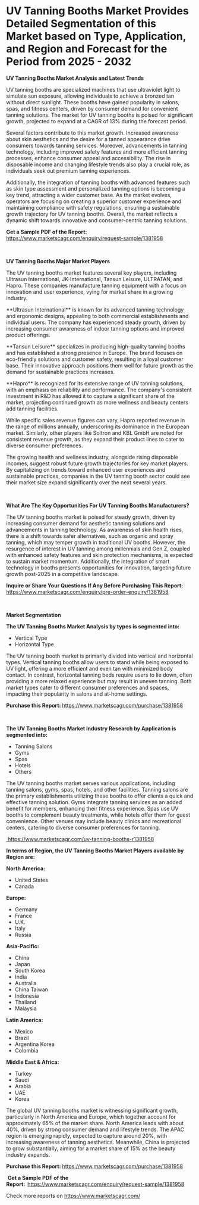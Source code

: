 <p><h1>UV Tanning Booths Market Provides Detailed Segmentation of this Market based on Type, Application, and Region and Forecast for the Period from 2025 - 2032</h1></p><p><strong>UV Tanning Booths Market Analysis and Latest Trends</strong></p>
<p><p>UV tanning booths are specialized machines that use ultraviolet light to simulate sun exposure, allowing individuals to achieve a bronzed tan without direct sunlight. These booths have gained popularity in salons, spas, and fitness centers, driven by consumer demand for convenient tanning solutions. The market for UV tanning booths is poised for significant growth, projected to expand at a CAGR of 13% during the forecast period.</p><p>Several factors contribute to this market growth. Increased awareness about skin aesthetics and the desire for a tanned appearance drive consumers towards tanning services. Moreover, advancements in tanning technology, including improved safety features and more efficient tanning processes, enhance consumer appeal and accessibility. The rise in disposable income and changing lifestyle trends also play a crucial role, as individuals seek out premium tanning experiences.</p><p>Additionally, the integration of tanning booths with advanced features such as skin type assessment and personalized tanning options is becoming a key trend, attracting a wider customer base. As the market evolves, operators are focusing on creating a superior customer experience and maintaining compliance with safety regulations, ensuring a sustainable growth trajectory for UV tanning booths. Overall, the market reflects a dynamic shift towards innovative and consumer-centric tanning solutions.</p></p>
<p><strong>Get a Sample PDF of the Report:&nbsp;</strong> <a href="https://www.marketscagr.com/enquiry/request-sample/1381958?utm_campaign=2483&utm_medium=2&utm_source=Github&utm_content=ia&utm_term=22022025&utm_id=uv-tanning-booths">https://www.marketscagr.com/enquiry/request-sample/1381958</a></p>
<p>&nbsp;</p>
<p><strong>UV Tanning Booths Major Market Players</strong></p>
<p><p>The UV tanning booths market features several key players, including Ultrasun International, JK-International, Tansun Leisure, ULTRATAN, and Hapro. These companies manufacture tanning equipment with a focus on innovation and user experience, vying for market share in a growing industry.</p><p>**Ultrasun International** is known for its advanced tanning technology and ergonomic designs, appealing to both commercial establishments and individual users. The company has experienced steady growth, driven by increasing consumer awareness of indoor tanning options and improved product offerings.</p><p>**Tansun Leisure** specializes in producing high-quality tanning booths and has established a strong presence in Europe. The brand focuses on eco-friendly solutions and customer safety, resulting in a loyal customer base. Their innovative approach positions them well for future growth as the demand for sustainable practices increases.</p><p>**Hapro** is recognized for its extensive range of UV tanning solutions, with an emphasis on reliability and performance. The company's consistent investment in R&D has allowed it to capture a significant share of the market, projecting continued growth as more wellness and beauty centers add tanning facilities.</p><p>While specific sales revenue figures can vary, Hapro reported revenue in the range of millions annually, underscoring its dominance in the European market. Similarly, other players like Soltron and KBL GmbH are noted for consistent revenue growth, as they expand their product lines to cater to diverse consumer preferences.</p><p>The growing health and wellness industry, alongside rising disposable incomes, suggest robust future growth trajectories for key market players. By capitalizing on trends toward enhanced user experiences and sustainable practices, companies in the UV tanning booth sector could see their market size expand significantly over the next several years.</p></p>
<p>&nbsp;</p>
<p><strong>What Are The Key Opportunities For UV Tanning Booths Manufacturers?</strong></p>
<p><p>The UV tanning booths market is poised for steady growth, driven by increasing consumer demand for aesthetic tanning solutions and advancements in tanning technology. As awareness of skin health rises, there is a shift towards safer alternatives, such as organic and spray tanning, which may temper growth in traditional UV booths. However, the resurgence of interest in UV tanning among millennials and Gen Z, coupled with enhanced safety features and skin protection mechanisms, is expected to sustain market momentum. Additionally, the integration of smart technology in booths presents opportunities for innovation, targeting future growth post-2025 in a competitive landscape.</p></p>
<p><strong>Inquire or Share Your Questions If Any Before Purchasing This Report:</strong> <a href="https://www.marketscagr.com/enquiry/pre-order-enquiry/1381958?utm_campaign=2483&utm_medium=2&utm_source=Github&utm_content=ia&utm_term=22022025&utm_id=uv-tanning-booths">https://www.marketscagr.com/enquiry/pre-order-enquiry/1381958</a></p>
<p>&nbsp;</p>
<p><strong>Market Segmentation</strong></p>
<p><strong>The UV Tanning Booths Market Analysis by types is segmented into:</strong></p>
<p><ul><li>Vertical Type</li><li>Horizontal Type</li></ul></p>
<p><p>The UV tanning booth market is primarily divided into vertical and horizontal types. Vertical tanning booths allow users to stand while being exposed to UV light, offering a more efficient and even tan with minimized body contact. In contrast, horizontal tanning beds require users to lie down, often providing a more relaxed experience but may result in uneven tanning. Both market types cater to different consumer preferences and spaces, impacting their popularity in salons and at-home settings.</p></p>
<p><strong>Purchase this Report:&nbsp;</strong><a href="https://www.marketscagr.com/purchase/1381958?utm_campaign=2483&utm_medium=2&utm_source=Github&utm_content=ia&utm_term=22022025&utm_id=uv-tanning-booths">https://www.marketscagr.com/purchase/1381958</a></p>
<p>&nbsp;</p>
<p><strong>The UV Tanning Booths Market Industry Research by Application is segmented into:</strong></p>
<p><ul><li>Tanning Salons</li><li>Gyms</li><li>Spas</li><li>Hotels</li><li>Others</li></ul></p>
<p><p>The UV tanning booths market serves various applications, including tanning salons, gyms, spas, hotels, and other facilities. Tanning salons are the primary establishments utilizing these booths to offer clients a quick and effective tanning solution. Gyms integrate tanning services as an added benefit for members, enhancing their fitness experience. Spas use UV booths to complement beauty treatments, while hotels offer them for guest convenience. Other venues may include beauty clinics and recreational centers, catering to diverse consumer preferences for tanning.</p></p>
<p><a href="https://www.marketscagr.com/uv-tanning-booths-r1381958?utm_campaign=2483&utm_medium=2&utm_source=Github&utm_content=ia&utm_term=22022025&utm_id=uv-tanning-booths">&nbsp;https://www.marketscagr.com/uv-tanning-booths-r1381958</a></p>
<p><strong>In terms of Region, the UV Tanning Booths Market Players available by Region are:</strong></p>
<p>
    <p> <strong> North America: </strong>
        <ul>
            <li>United States</li>
            <li>Canada</li>
        </ul>
        </p> 
    <p> <strong> Europe: </strong>
        <ul>
            <li>Germany</li>
            <li>France</li>
            <li>U.K.</li>
            <li>Italy</li>
            <li>Russia</li>
        </ul>
        </p> 
    <p> <strong> Asia-Pacific: </strong>
        <ul>
            <li>China</li>
            <li>Japan</li>
            <li>South Korea</li>
            <li>India</li>
            <li>Australia</li>
            <li>China Taiwan</li>
            <li>Indonesia</li>
            <li>Thailand</li>
            <li>Malaysia</li>
        </ul>
        </p> 
    <p> <strong> Latin America: </strong>
        <ul>
            <li>Mexico</li>
            <li>Brazil</li>
            <li>Argentina Korea</li>
            <li>Colombia</li>
        </ul>
        </p> 
    <p> <strong> Middle East & Africa: </strong>
        <ul>
            <li>Turkey</li>
            <li>Saudi</li>
            <li>Arabia</li>
            <li>UAE</li>
            <li>Korea</li>
        </ul>
    </p>
    </p>
<p><p>The global UV tanning booths market is witnessing significant growth, particularly in North America and Europe, which together account for approximately 65% of the market share. North America leads with about 40%, driven by strong consumer demand and lifestyle trends. The APAC region is emerging rapidly, expected to capture around 20%, with increasing awareness of tanning aesthetics. Meanwhile, China is projected to grow substantially, aiming for a market share of 15% as the beauty industry expands.</p></p>
<p><strong>Purchase this Report: </strong><a href="https://www.marketscagr.com/purchase/1381958?utm_campaign=2483&utm_medium=2&utm_source=Github&utm_content=ia&utm_term=22022025&utm_id=uv-tanning-booths">https://www.marketscagr.com/purchase/1381958</a></p>
<p>&nbsp;<strong>Get a Sample PDF of the Report:&nbsp;&nbsp;</strong><a href="https://www.marketscagr.com/enquiry/request-sample/1381958?utm_campaign=2483&utm_medium=2&utm_source=Github&utm_content=ia&utm_term=22022025&utm_id=uv-tanning-booths">https://www.marketscagr.com/enquiry/request-sample/1381958</a></p>
<p><strong></strong></p>
<p>Check more reports on <a href="https://www.marketscagr.com/?utm_campaign=2483&utm_medium=2&utm_source=Github&utm_content=ia&utm_term=22022025&utm_id=uv-tanning-booths">https://www.marketscagr.com/</a></p>